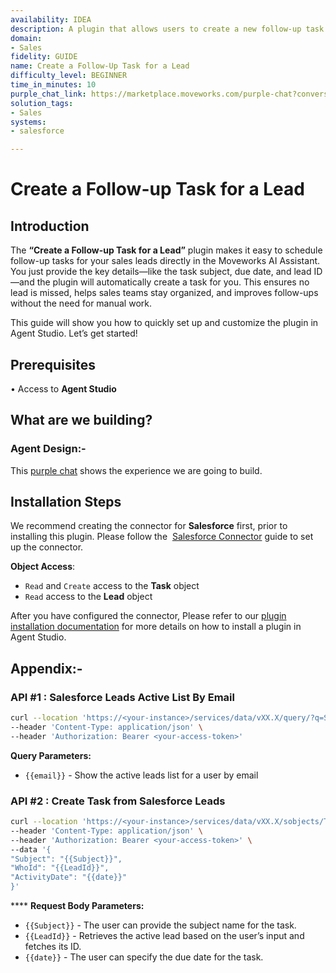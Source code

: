 ```yaml
---
availability: IDEA
description: A plugin that allows users to create a new follow-up task for a lead.
domain:
- Sales
fidelity: GUIDE
name: Create a Follow-Up Task for a Lead
difficulty_level: BEGINNER
time_in_minutes: 10
purple_chat_link: https://marketplace.moveworks.com/purple-chat?conversation=%7B%22messages%22%3A%5B%7B%22parts%22%3A%5B%7B%22richText%22%3A%22Create+a+Salesforce+task+for+a+lead.%22%7D%5D%2C%22role%22%3A%22user%22%7D%2C%7B%22parts%22%3A%5B%7B%22reasoningSteps%22%3A%5B%7B%22richText%22%3A%22%3Cp+xmlns%3D%5C%22http%3A%2F%2Fwww.w3.org%2F1999%2Fxhtml%5C%22%3EFinding+your+active+leads+in+%3Cb%3ESalesforce%3C%2Fb%3E%3C%2Fp%3E%22%2C%22status%22%3A%22success%22%7D%5D%7D%2C%7B%22richText%22%3A%22%3Cp+xmlns%3D%5C%22http%3A%2F%2Fwww.w3.org%2F1999%2Fxhtml%5C%22%3EOkay.+Here+is+a+list+of+your+active+leads.+Which+one+is+this+task+for%3F%3C%2Fp%3E%3Col+xmlns%3D%5C%22http%3A%2F%2Fwww.w3.org%2F1999%2Fxhtml%5C%22%3E%3Cli%3EMichael+Johnson+-+Apex+Solutions%3C%2Fli%3E%3Cli%3ESarah+Davis+-+Global+Exports+Inc.%3C%2Fli%3E%3Cli%3EChris+Martinez+-+Innovatech+Builders%3C%2Fli%3E%3C%2Fol%3E%22%7D%5D%2C%22role%22%3A%22assistant%22%7D%2C%7B%22parts%22%3A%5B%7B%22richText%22%3A%222%22%7D%5D%2C%22role%22%3A%22user%22%7D%2C%7B%22parts%22%3A%5B%7B%22richText%22%3A%22%3Cp+xmlns%3D%5C%22http%3A%2F%2Fwww.w3.org%2F1999%2Fxhtml%5C%22%3EGot+it%2C+this+task+is+for+%3Cb%3ESarah+Davis%3C%2Fb%3E.+What+should+the+subject+of+the+task+be%3F+%28e.g.%2C+%27Follow+up+on+proposal%27%2C+%27Send+pricing+info%27%29%3C%2Fp%3E%22%7D%5D%2C%22role%22%3A%22assistant%22%7D%2C%7B%22parts%22%3A%5B%7B%22richText%22%3A%22Follow+up+on+proposal%22%7D%5D%2C%22role%22%3A%22user%22%7D%2C%7B%22parts%22%3A%5B%7B%22richText%22%3A%22%3Cp+xmlns%3D%5C%22http%3A%2F%2Fwww.w3.org%2F1999%2Fxhtml%5C%22%3EWhen+should+this+task+be+due%3F+You+can+say+things+like+%27Tomorrow%27%2C+%27Friday%27%2C+or+a+specific+date+like+%27August+15%27.%3C%2Fp%3E%22%7D%5D%2C%22role%22%3A%22assistant%22%7D%2C%7B%22parts%22%3A%5B%7B%22richText%22%3A%22Tomorrow%22%7D%5D%2C%22role%22%3A%22user%22%7D%2C%7B%22parts%22%3A%5B%7B%22richText%22%3A%22%3Cp+xmlns%3D%5C%22http%3A%2F%2Fwww.w3.org%2F1999%2Fxhtml%5C%22%3EPlease+review%3A+I+will+create+a+task+to+%3Cb%3E%27Follow+up+on+proposal%27%3C%2Fb%3E+for+the+lead+%3Cb%3ESarah+Davis%3C%2Fb%3E%2C+due+%3Cb%3Etomorrow%2C+August+13%2C+2025%3C%2Fb%3E.+Is+this+correct%3F%3C%2Fp%3E%22%7D%2C%7B%22buttons%22%3A%5B%7B%22buttonText%22%3A%22Yes%22%2C%22style%22%3A%22filled%22%7D%2C%7B%22buttonText%22%3A%22No%22%2C%22style%22%3A%22outlined%22%7D%5D%7D%5D%2C%22role%22%3A%22assistant%22%7D%2C%7B%22parts%22%3A%5B%7B%22richText%22%3A%22Yes%22%7D%5D%2C%22role%22%3A%22user%22%7D%2C%7B%22parts%22%3A%5B%7B%22richText%22%3A%22%3Cp+xmlns%3D%5C%22http%3A%2F%2Fwww.w3.org%2F1999%2Fxhtml%5C%22%3EDone.+I+have+created+the+new+task+in+Salesforce+and+linked+it+to+Sarah+Davis.%3C%2Fp%3E%22%7D%2C%7B%22citations%22%3A%5B%7B%22citationTitle%22%3A%22Task%3A+Follow+up+on+proposal%22%2C%22connectorName%22%3A%22salesforce%22%7D%5D%7D%5D%2C%22role%22%3A%22assistant%22%2C%22showFeedbackTray%22%3Atrue%7D%5D%7D
solution_tags:
- Sales
systems:
- salesforce

---
```

# Create a Follow-up Task for a Lead

## **Introduction**

The **“Create a Follow-up Task for a Lead”** plugin makes it easy to schedule follow-up tasks for your sales leads directly in the Moveworks AI Assistant. You just provide the key details—like the task subject, due date, and lead ID—and the plugin will automatically create a task for you. This ensures no lead is missed, helps sales teams stay organized, and improves follow-ups without the need for manual work.

This guide will show you how to quickly set up and customize the plugin in Agent Studio. Let’s get started!

## **Prerequisites**

• Access to **Agent Studio**

## **What are we building?**

### **Agent Design:-**

This [purple chat](https://marketplace.moveworks.com/purple-chat?conversation=%7B%22messages%22%3A%5B%7B%22parts%22%3A%5B%7B%22richText%22%3A%22Create+a+Salesforce+task+for+a+lead.%22%7D%5D%2C%22role%22%3A%22user%22%7D%2C%7B%22parts%22%3A%5B%7B%22reasoningSteps%22%3A%5B%7B%22richText%22%3A%22%3Cp+xmlns%3D%5C%22http%3A%2F%2Fwww.w3.org%2F1999%2Fxhtml%5C%22%3EFinding+your+active+leads+in+%3Cb%3ESalesforce%3C%2Fb%3E%3C%2Fp%3E%22%2C%22status%22%3A%22success%22%7D%5D%7D%2C%7B%22richText%22%3A%22%3Cp+xmlns%3D%5C%22http%3A%2F%2Fwww.w3.org%2F1999%2Fxhtml%5C%22%3EOkay.+Here+is+a+list+of+your+active+leads.+Which+one+is+this+task+for%3F%3C%2Fp%3E%3Col+xmlns%3D%5C%22http%3A%2F%2Fwww.w3.org%2F1999%2Fxhtml%5C%22%3E%3Cli%3EMichael+Johnson+-+Apex+Solutions%3C%2Fli%3E%3Cli%3ESarah+Davis+-+Global+Exports+Inc.%3C%2Fli%3E%3Cli%3EChris+Martinez+-+Innovatech+Builders%3C%2Fli%3E%3C%2Fol%3E%22%7D%5D%2C%22role%22%3A%22assistant%22%7D%2C%7B%22parts%22%3A%5B%7B%22richText%22%3A%222%22%7D%5D%2C%22role%22%3A%22user%22%7D%2C%7B%22parts%22%3A%5B%7B%22richText%22%3A%22%3Cp+xmlns%3D%5C%22http%3A%2F%2Fwww.w3.org%2F1999%2Fxhtml%5C%22%3EGot+it%2C+this+task+is+for+%3Cb%3ESarah+Davis%3C%2Fb%3E.+What+should+the+subject+of+the+task+be%3F+%28e.g.%2C+%27Follow+up+on+proposal%27%2C+%27Send+pricing+info%27%29%3C%2Fp%3E%22%7D%5D%2C%22role%22%3A%22assistant%22%7D%2C%7B%22parts%22%3A%5B%7B%22richText%22%3A%22Follow+up+on+proposal%22%7D%5D%2C%22role%22%3A%22user%22%7D%2C%7B%22parts%22%3A%5B%7B%22richText%22%3A%22%3Cp+xmlns%3D%5C%22http%3A%2F%2Fwww.w3.org%2F1999%2Fxhtml%5C%22%3EWhen+should+this+task+be+due%3F+You+can+say+things+like+%27Tomorrow%27%2C+%27Friday%27%2C+or+a+specific+date+like+%27August+15%27.%3C%2Fp%3E%22%7D%5D%2C%22role%22%3A%22assistant%22%7D%2C%7B%22parts%22%3A%5B%7B%22richText%22%3A%22Tomorrow%22%7D%5D%2C%22role%22%3A%22user%22%7D%2C%7B%22parts%22%3A%5B%7B%22richText%22%3A%22%3Cp+xmlns%3D%5C%22http%3A%2F%2Fwww.w3.org%2F1999%2Fxhtml%5C%22%3EPlease+review%3A+I+will+create+a+task+to+%3Cb%3E%27Follow+up+on+proposal%27%3C%2Fb%3E+for+the+lead+%3Cb%3ESarah+Davis%3C%2Fb%3E%2C+due+%3Cb%3Etomorrow%2C+August+13%2C+2025%3C%2Fb%3E.+Is+this+correct%3F%3C%2Fp%3E%22%7D%2C%7B%22buttons%22%3A%5B%7B%22buttonText%22%3A%22Yes%22%2C%22style%22%3A%22filled%22%7D%2C%7B%22buttonText%22%3A%22No%22%2C%22style%22%3A%22outlined%22%7D%5D%7D%5D%2C%22role%22%3A%22assistant%22%7D%2C%7B%22parts%22%3A%5B%7B%22richText%22%3A%22Yes%22%7D%5D%2C%22role%22%3A%22user%22%7D%2C%7B%22parts%22%3A%5B%7B%22richText%22%3A%22%3Cp+xmlns%3D%5C%22http%3A%2F%2Fwww.w3.org%2F1999%2Fxhtml%5C%22%3EDone.+I+have+created+the+new+task+in+Salesforce+and+linked+it+to+Sarah+Davis.%3C%2Fp%3E%22%7D%2C%7B%22citations%22%3A%5B%7B%22citationTitle%22%3A%22Task%3A+Follow+up+on+proposal%22%2C%22connectorName%22%3A%22salesforce%22%7D%5D%7D%5D%2C%22role%22%3A%22assistant%22%2C%22showFeedbackTray%22%3Atrue%7D%5D%7D) shows the experience we are going to build.

## **Installation Steps**

We recommend creating the connector for **Salesforce** first, prior to installing this plugin. Please follow the  [Salesforce Connector](https://marketplace.moveworks.com/connectors/salesforce#how-to-implement) guide to set up the connector.

**Object Access**:

- `Read` and `Create` access to the **Task** object
- `Read` access to the **Lead** object

After you have configured the connector, Please refer to our [plugin installation documentation](https://help.moveworks.com/docs/ai-agent-marketplace-installation) for more details on how to install a plugin in Agent Studio.

## **Appendix:-**

### **API #1 : Salesforce Leads Active List By Email**

```bash
curl --location 'https://<your-instance>/services/data/vXX.X/query/?q=SELECT+Id,+Name,+Company,+Email,+Status,+LastModifiedDate+FROM+Lead+WHERE+Email+=+%27{{email}}%27+AND+Status+IN+(%27Open+-+Not+Contacted%27,%27Working+-+Contacted%27)+ORDER+BY+LastModifiedDate+DESC' \
--header 'Content-Type: application/json' \
--header 'Authorization: Bearer <your-access-token>'
```

**Query Parameters:**

- `{{email}}` - Show the active leads list for a user by email

### **API #2 : Create Task from Salesforce Leads**

```bash
curl --location 'https://<your-instance>/services/data/vXX.X/sobjects/Task/' \
--header 'Content-Type: application/json' \
--header 'Authorization: Bearer <your-access-token>' \
--data '{
"Subject": "{{Subject}}",
"WhoId": "{{LeadId}}",
"ActivityDate": "{{date}}"
}'
```

**** **Request Body Parameters:**

- `{{Subject}}`  - The user can provide the subject name for the task.
- `{{LeadId}}`  - Retrieves the active lead based on the user’s input and fetches its ID.
- `{{date}}`  - The user can specify the due date for the task.